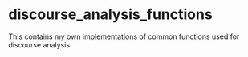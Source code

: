 # discourse_analysis_functions
This contains my own implementations of common functions used for discourse analysis
